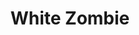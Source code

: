 ---
title: "White Zombie"
summary: "White Zombie was an American heavy metal band that formed in 1985. Based in New York City, they started out as a noise rock band, releasing three EPs and one studio album in that style before changing to a heavy metal-oriented sound that broke them to the mainstream. The albums La Sexorcisto: Devil Music Volume One and Astro-Creep: 2000 established them as an influential act in groove metal and industrial metal, respectively. Their best-known songs include \"Thunder Kiss '65\", \"Black Sunshine\" and \"More Human than Human\". The group officially disbanded in 1998. In 2000, White Zombie was included on VH1's 100 Greatest Artists of Hard Rock, ranking at No. 56."
slug: "white-zombie"
image: "white-zombie.jpg"
apple_music_artist_url: "https://music.apple.com/gb/artist/white-zombie/115954"
wikipedia_url: "https://en.wikipedia.org/wiki/White_Zombie_(band)"
---